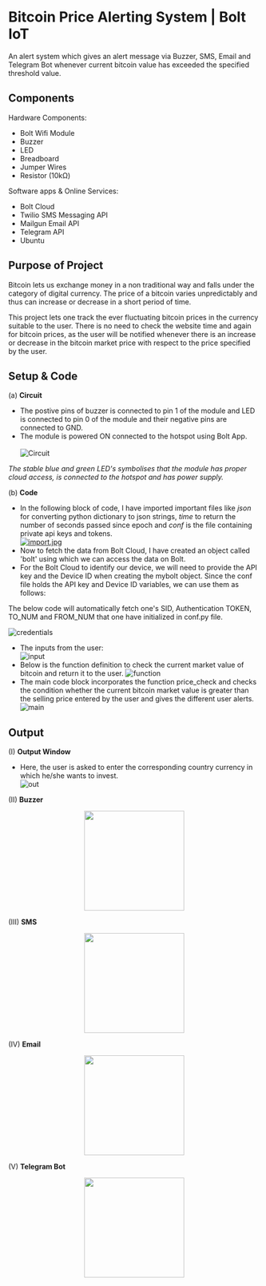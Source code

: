
# Bitcoin Price Alerting System | Bolt IoT

An alert system which gives an alert message via Buzzer, SMS, Email and Telegram Bot whenever current bitcoin value has exceeded the specified threshold value.

## Components
Hardware Components:
 - Bolt Wifi Module
 - Buzzer
 - LED
 - Breadboard
 - Jumper Wires
 - Resistor (10kΩ)

 Software apps & Online Services:
 - Bolt Cloud
 - Twilio SMS Messaging API
 - Mailgun Email API
 - Telegram API
 - Ubuntu
## Purpose of Project

Bitcoin lets us exchange money in a non traditional way and falls under the category of digital currency. The price of a bitcoin varies unpredictably and thus can increase or decrease in a short period of time.

This project lets one track the ever fluctuating bitcoin prices in the currency suitable to the user. There is no need to check the website time and again for bitcoin prices, as the user will be notified whenever there is an increase or decrease in the bitcoin market price with respect to the price specified by the user.


## Setup & Code
(a) **Circuit**

- The postive pins of buzzer is connected to pin 1 of the module and LED is connected to pin 0 of the module and their negative pins are connected to GND.
- The module is powered ON connected to the hotspot using Bolt App.<br /><br />
![Circuit](https://user-images.githubusercontent.com/97796804/182670741-2e91aa86-bc17-436f-94bf-0d60f9f16c2c.JPG)

*The stable blue and green LED's symbolises that the module has proper cloud access, is connected to the hotspot and has power supply.*

(b) **Code**

- In the following block of code, I have imported important files like _json_ for converting python dictionary to json strings, _time_ to return the number of seconds passed since epoch and _conf_ is the file containing private api keys and tokens.<br />
[![import.jpg](https://i.postimg.cc/zvGRGnq8/import.jpg)](https://postimg.cc/KkCY93KH)
- Now to fetch the data from Bolt Cloud, I have created an object called 'bolt' using which we can access the data on Bolt.
- For the Bolt Cloud to identify our device, we will need to provide the API key and the Device ID when creating the mybolt object. Since the conf file holds the API key and Device ID variables, we can use them as follows:

The below code will automatically fetch one's SID, Authentication TOKEN, TO_NUM and FROM_NUM that one have initialized in conf.py file. 

![credentials](https://user-images.githubusercontent.com/97796804/182668571-f809cec2-30d1-4072-8610-90c3afa73325.JPG)
- The inputs from the user:<br />
![input](https://user-images.githubusercontent.com/97796804/182668548-fdc2e57e-b6e1-4819-8443-83e4873ee544.JPG)
- Below is the function definition to check the current market value of bitcoin and return it to the user.
![function](https://user-images.githubusercontent.com/97796804/182668524-f0c1166f-e9ee-438a-9566-a12c68391201.JPG)
- The main code block incorporates the function price_check and checks the condition whether the current bitcoin market value is greater than the selling price entered by the user and gives the different user alerts.
![main](https://user-images.githubusercontent.com/97796804/182668497-e6d29851-14a3-4060-9684-722503e89c04.JPG)

## Output
(I) **Output Window**

- Here, the user is asked to enter the corresponding country currency in which he/she wants to invest.<br />
![out](https://user-images.githubusercontent.com/97796804/182668487-258bdb84-a63f-4478-ad03-e3d29b16c72b.JPG)

(II) **Buzzer**<br />
<p align="center">
  <img width="200" src="https://user-images.githubusercontent.com/97796804/182668461-49e497ad-6de2-463b-a8f8-cabf5fd96e5b.JPG">
</p>

(III) **SMS**<br />
<p align="center">
  <img width="200" src="https://user-images.githubusercontent.com/97796804/182668443-0a144be8-b899-4fe3-a136-6c63ce7ec571.jpg">
</p>

(IV) **Email**<br />
<p align="center">
  <img width="200" src="https://user-images.githubusercontent.com/97796804/182668418-c0c92d36-ece4-4fb3-8b3e-08821083c99e.JPG">
</p>

(V) **Telegram Bot**<br />
<p align="center">
  <img width="200" src="https://user-images.githubusercontent.com/97796804/182667532-db73c663-e242-4fcd-8e5a-745a4ef71f90.jpg">
</p>
